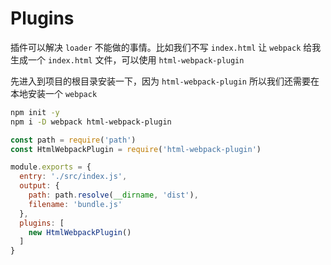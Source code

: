 # Plugins

插件可以解决 `loader` 不能做的事情。比如我们不写 `index.html` 让 `webpack` 给我生成一个 `index.html` 文件，可以使用 `html-webpack-plugin`

先进入到项目的根目录安装一下，因为 `html-webpack-plugin` 所以我们还需要在本地安装一个 `webpack`

```bash
npm init -y
npm i -D webpack html-webpack-plugin
```

```js
const path = require('path')
const HtmlWebpackPlugin = require('html-webpack-plugin')

module.exports = {
  entry: './src/index.js',
  output: {
    path: path.resolve(__dirname, 'dist'),
    filename: 'bundle.js'
  },
  plugins: [
  	new HtmlWebpackPlugin()
  ]
}
```
